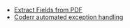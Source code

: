 

- [Extract Fields from PDF][0]
- [Coderr automated exception handling][1]

[0]: https://www.codeproject.com/Articles/5140785/Extract-User-Data-Fields-From-Fillable-PDF-Document
[1]: https://www.codeproject.com/Articles/1126297/Skip-Logfiles-Try-Automated-Exception-Handling
